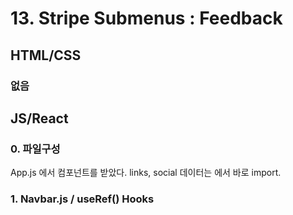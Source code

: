 # 13. Stripe Submenus : Feedback

## HTML/CSS

### 없음



## JS/React

### 0. 파일구성
App.js 에서 <Navbar /> 컴포넌트를 받았다. links, social 데이터는 <Navbar /> 에서 바로 import.

### 1. Navbar.js / useRef() Hooks

